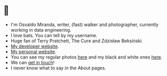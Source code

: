 # :bat:

* I'm Osvaldo Miranda, writer, (fast) walker and photographer, currently working in data engineering.
* I love bats. You can tell by my username.
* Huge fan of Terry Pratchett, The Cure and Zdzisław Beksiński.
* [My developer website](https://omiranda.dev).
* [My personal website](https://quiroptero.blog).
* You can see my regular photos [here](https://paliacate.quiroptero.blog)
and my black and white ones [here](https://monocromo.quiroptero.blog).
* We can [get in touch](mailto:hola@omiranda.dev)!
* I never know what to say in the About pages.
